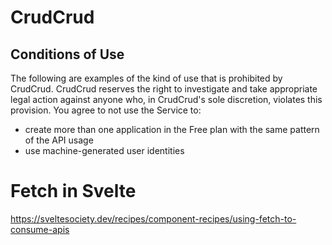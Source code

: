 # CrudCrud

## Conditions of Use

The following are examples of the kind of use that is prohibited by CrudCrud.
CrudCrud reserves the right to investigate and take appropriate legal action against anyone who, in CrudCrud's sole discretion, violates this provision.
You agree to not use the Service to:

- create more than one application in the Free plan with the same pattern of the API usage
- use machine-generated user identities

# Fetch in Svelte

https://sveltesociety.dev/recipes/component-recipes/using-fetch-to-consume-apis

